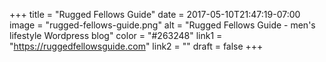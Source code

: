+++
title = "Rugged Fellows Guide"
date = 2017-05-10T21:47:19-07:00
image = "rugged-fellows-guide.png"
alt = "Rugged Fellows Guide - men's lifestyle Wordpress blog"
color = "#263248"
link1 = "https://ruggedfellowsguide.com"
link2 = ""
draft = false
+++
